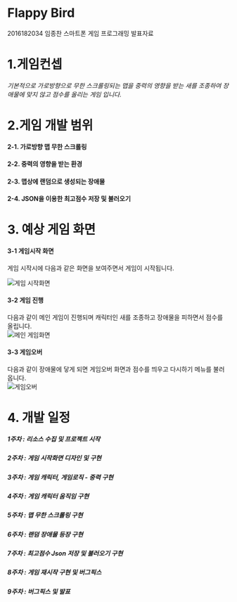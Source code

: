 Flappy Bird
========================================

2016182034 임종찬 스마트폰 게임 프로그래밍 발표자료  



# 1.게임컨셉
###### 기본적으로 가로방향으로 무한 스크롤링되는 맵을 중력의 영향을 받는 새를 조종하여 장애물에 맞지 않고 점수를 올리는 게임 입니다.  
  
# 2.게임 개발 범위


#### 2-1. 가로방향 맵 무한 스크롤링  

#### 2-2. 중력의 영향을 받는 환경  

#### 2-3. 맵상에 랜덤으로 생성되는 장애물  

#### 2-4. JSON을 이용한 최고점수 저장 및 불러오기  

# 3. 예상 게임 화면   
#### 3-1 게임시작 화면   
 게임 시작시에 다음과 같은 화면을 보여주면서 게임이 시작됩니다.  

![게임 시작화면](https://imgnn.seoul.co.kr/img/upload/2014/02/11/SSI_20140211162900_V.JPG)

#### 3-2 게임 진행  
 다음과 같이 메인 게임이 진행되며 캐릭터인 새를 조종하고 장애물을 피하면서 점수를 올립니다.  
 ![메인 게임화면](https://img.etnews.com/cms/uploadfiles/afieldfile/2014/02/06/528308_20140206144059_152_0001.jpg)  
 
#### 3-3 게임오버  
  다음과 같이 장애물에 닿게 되면 게임오버 화면과 점수를 띄우고 다시하기 메뉴를 불러옵니다.  
![게임오버](https://img.utdstc.com/screen/057/c9f/057c9f40ddec76f60d9ae05954d984989a3413bcb1358648c51c1f34ea668850:800)  

# 4. 개발 일정
##### 1주차 : 리소스 수집 및 프로젝트 시작
##### 2주차 : 게임 시작화면 디자인 및 구현
##### 3주차 : 게임 캐릭터, 게임로직 - 중력 구현
##### 4주차 : 게임 캐릭터 움직임 구현 
##### 5주차 : 맵 무한 스크롤링 구현
##### 6주차 : 랜덤 장애물 등장 구현
##### 7주차 : 최고점수 Json 저장 및 불러오기 구현
##### 8주차 : 게임 재시작 구현 및 버그픽스
##### 9주차 : 버그픽스 및 발표
